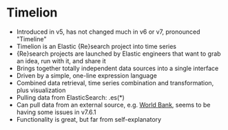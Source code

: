 # Timelion

* Introduced in v5, has not changed much in v6 or v7, pronounced "Timeline"
* Timelion is an Elastic {Re}search project into time series
* {Re}search projects are launched by Elastic engineers that want to grab an idea, run with it, and share it
* Brings together totally independent data sources into a single interface
* Driven by a simple, one-line expression language 
* Combined data retrieval, time series combination and transformation, plus visualization
* Pulling data from ElasticSearch: .es\(\*\)
* Can pull data from an external source, e.g. [World Bank](https://datahelpdesk.worldbank.org/knowledgebase/articles/898590-api-country-queries), seems to be having some issues in v7.6.1
* Functionality is great, but far from self-explanatory



